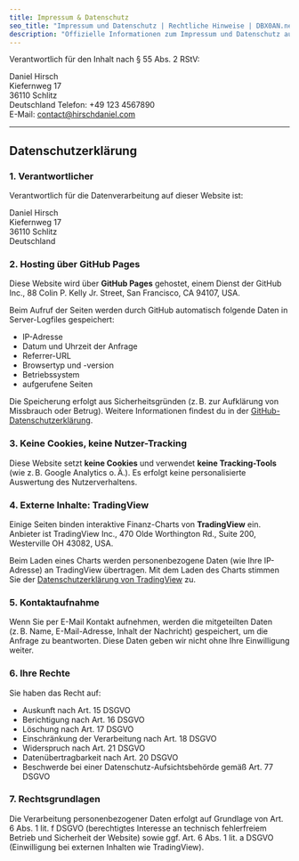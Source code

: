 ```yaml
---
title: Impressum & Datenschutz
seo_title: "Impressum und Datenschutz | Rechtliche Hinweise | DBX0AN.net"
description: "Offizielle Informationen zum Impressum und Datenschutz auf DBX0AN.net. Rechtliche Hinweise, Kontaktangaben und Datenschutzhinweise."
---
```


Verantwortlich für den Inhalt nach § 55 Abs. 2 RStV:

Daniel Hirsch \
Kiefernweg 17 \
36110 Schlitz \
Deutschland
Telefon: +49 123 4567890 \
E-Mail: [contact@hirschdaniel.com](mailto:contact@hirschdaniel.com)

---

## **Datenschutzerklärung**

### 1. Verantwortlicher

Verantwortlich für die Datenverarbeitung auf dieser Website ist:

Daniel Hirsch \
Kiefernweg 17 \
36110 Schlitz \
Deutschland

### 2. Hosting über GitHub Pages

Diese Website wird über **GitHub Pages** gehostet, einem Dienst der GitHub Inc., 88 Colin P. Kelly Jr. Street, San Francisco, CA 94107, USA.

Beim Aufruf der Seiten werden durch GitHub automatisch folgende Daten in Server-Logfiles gespeichert:

* IP-Adresse
* Datum und Uhrzeit der Anfrage
* Referrer-URL
* Browsertyp und -version
* Betriebssystem
* aufgerufene Seiten

Die Speicherung erfolgt aus Sicherheitsgründen (z. B. zur Aufklärung von Missbrauch oder Betrug).
Weitere Informationen findest du in der [GitHub-Datenschutzerklärung](https://docs.github.com/en/site-policy/privacy-policies/github-privacy-statement).

### 3. Keine Cookies, keine Nutzer-Tracking

Diese Website setzt **keine Cookies** und verwendet **keine Tracking-Tools** (wie z. B. Google Analytics o. Ä.). Es erfolgt keine personalisierte Auswertung des Nutzerverhaltens.

### 4. Externe Inhalte: TradingView

Einige Seiten binden interaktive Finanz-Charts von **TradingView** ein. Anbieter ist TradingView Inc., 470 Olde Worthington Rd., Suite 200, Westerville OH 43082, USA.

Beim Laden eines Charts werden personenbezogene Daten (wie Ihre IP-Adresse) an TradingView übertragen.
Mit dem Laden des Charts stimmen Sie der [Datenschutzerklärung von TradingView](https://www.tradingview.com/privacy-policy/) zu.

### 5. Kontaktaufnahme

Wenn Sie per E-Mail Kontakt aufnehmen, werden die mitgeteilten Daten (z. B. Name, E-Mail-Adresse, Inhalt der Nachricht) gespeichert, um die Anfrage zu beantworten.
Diese Daten geben wir nicht ohne Ihre Einwilligung weiter.

### 6. Ihre Rechte

Sie haben das Recht auf:

* Auskunft nach Art. 15 DSGVO
* Berichtigung nach Art. 16 DSGVO
* Löschung nach Art. 17 DSGVO
* Einschränkung der Verarbeitung nach Art. 18 DSGVO
* Widerspruch nach Art. 21 DSGVO
* Datenübertragbarkeit nach Art. 20 DSGVO
* Beschwerde bei einer Datenschutz-Aufsichtsbehörde gemäß Art. 77 DSGVO

### 7. Rechtsgrundlagen

Die Verarbeitung personenbezogener Daten erfolgt auf Grundlage von Art. 6 Abs. 1 lit. f DSGVO (berechtigtes Interesse an technisch fehlerfreiem Betrieb und Sicherheit der Website) sowie ggf. Art. 6 Abs. 1 lit. a DSGVO (Einwilligung bei externen Inhalten wie TradingView).
